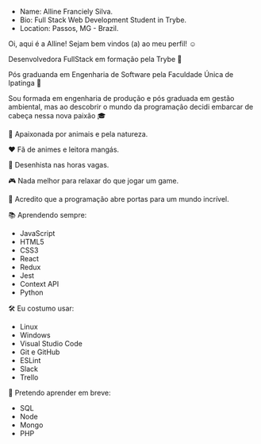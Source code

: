 - Name: Alline Franciely Silva.
- Bio: Full Stack Web Development Student in Trybe.
- Location: Passos, MG - Brazil.

Oi, aqui é a Alline! Sejam bem vindos (a) ao meu perfil! :relaxed:


Desenvolvedora FullStack em formação pela Trybe :green_heart:

Pós graduanda em Engenharia de Software pela Faculdade Única de Ipatinga :blue_heart:

Sou formada em engenharia de produção e pós graduada em gestão ambiental, mas ao descobrir o mundo da programação decidi embarcar de cabeça nessa nova paixão :mortar_board:


:dog: Apaixonada por animais e pela natureza.

❤️ Fã de animes e  leitora mangás.

:art: Desenhista nas horas vagas.

:video_game: Nada melhor para relaxar do que jogar um game.

:key: Acredito que a programação abre portas para um mundo incrível.


📚 Aprendendo sempre:
- JavaScript 
- HTML5 
- CSS3 
- React 
- Redux 
- Jest 
- Context API
- Python

🛠️ Eu costumo usar:
- Linux
- Windows
- Visual Studio Code 
- Git e GitHub
- ESLint 
- Slack
- Trello

📖 Pretendo aprender em breve:
- SQL 
- Node 
- Mongo
- PHP
